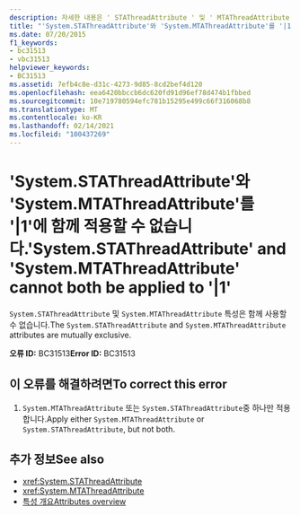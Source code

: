 ```yaml
---
description: 자세한 내용은 ' STAThreadAttribute ' 및 ' MTAThreadAttribute '를 모두 ' | 1 '에 적용할 수 없습니다.
title: "'System.STAThreadAttribute'와 'System.MTAThreadAttribute'를 '|1'에 함께 적용할 수 없습니다."
ms.date: 07/20/2015
f1_keywords:
- bc31513
- vbc31513
helpviewer_keywords:
- BC31513
ms.assetid: 7efb4c8e-d31c-4273-9d85-8cd2bef4d120
ms.openlocfilehash: eea6420bbccb6dc620fd91d96ef78d474b1fbbed
ms.sourcegitcommit: 10e719780594efc781b15295e499c66f316068b8
ms.translationtype: MT
ms.contentlocale: ko-KR
ms.lasthandoff: 02/14/2021
ms.locfileid: "100437269"
---
```

# <a name="systemstathreadattribute-and-systemmtathreadattribute-cannot-both-be-applied-to-1"></a><span data-ttu-id="3605c-103">'System.STAThreadAttribute'와 'System.MTAThreadAttribute'를 '|1'에 함께 적용할 수 없습니다.</span><span class="sxs-lookup"><span data-stu-id="3605c-103">'System.STAThreadAttribute' and 'System.MTAThreadAttribute' cannot both be applied to '|1'</span></span>

<span data-ttu-id="3605c-104">`System.STAThreadAttribute` 및 `System.MTAThreadAttribute` 특성은 함께 사용할 수 없습니다.</span><span class="sxs-lookup"><span data-stu-id="3605c-104">The `System.STAThreadAttribute` and `System.MTAThreadAttribute` attributes are mutually exclusive.</span></span>  
  
 <span data-ttu-id="3605c-105">**오류 ID:** BC31513</span><span class="sxs-lookup"><span data-stu-id="3605c-105">**Error ID:** BC31513</span></span>  
  
## <a name="to-correct-this-error"></a><span data-ttu-id="3605c-106">이 오류를 해결하려면</span><span class="sxs-lookup"><span data-stu-id="3605c-106">To correct this error</span></span>  
  
1. <span data-ttu-id="3605c-107">`System.MTAThreadAttribute` 또는 `System.STAThreadAttribute`중 하나만 적용합니다.</span><span class="sxs-lookup"><span data-stu-id="3605c-107">Apply either `System.MTAThreadAttribute` or `System.STAThreadAttribute`, but not both.</span></span>  
  
## <a name="see-also"></a><span data-ttu-id="3605c-108">추가 정보</span><span class="sxs-lookup"><span data-stu-id="3605c-108">See also</span></span>

- <xref:System.STAThreadAttribute>
- <xref:System.MTAThreadAttribute>
- [<span data-ttu-id="3605c-109">특성 개요</span><span class="sxs-lookup"><span data-stu-id="3605c-109">Attributes overview</span></span>](../programming-guide/concepts/attributes/index.md)
